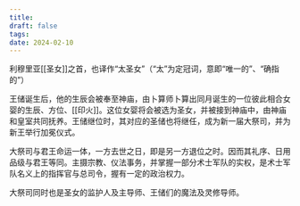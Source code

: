 ```yaml
---
title: 
draft: false
tags: 
date: 2024-02-10
---
```

利穆里亚[[圣女]]之首，也译作“太圣女”（“太”为定冠词，意即“唯一的”、“确指的”）

王储诞生后，他的生辰会被奉至神庙，由卜算师卜算出同月诞生的一位彼此相合女婴的生辰、方位、[[印火]]。这位女婴将会被选为圣女，并被接到神庙中，由神庙和皇室共同抚养。王储继位时，其对应的圣储也将继任，成为新一届大祭司，并为新王举行加冕仪式。

大祭司与君王命运一体，一方去世之日，即是另一方退位之时。因而其礼序、日用品级与君王等同。主摄宗教、仪法事务，并掌握一部分术士军队的实权，是术士军队名义上的指挥官与总司令，握有一定的政治权力。

大祭司同时也是圣女的监护人及主导师、王储们的魔法及灵修导师。
